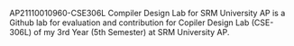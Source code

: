 AP21110010960-CSE306L
Compiler Design Lab for SRM University AP is a Github lab for evaluation and contribution for Copiler Design Lab (CSE-306L) of my 3rd Year (5th Semester) at SRM University AP.
